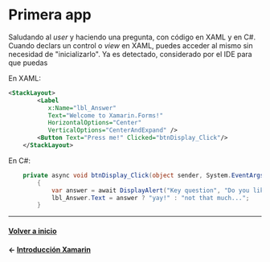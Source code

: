 # Primera app

Saludando al _user_ y haciendo una pregunta, con código en XAML y en C#. Cuando declars un control o _view_ en XAML, puedes acceder al mismo sin necesidad de "inicializarlo". Ya es detectado, considerado por el IDE para que puedas

En XAML:

```xml
<StackLayout>
        <Label 
           x:Name="lbl_Answer"
           Text="Welcome to Xamarin.Forms!" 
           HorizontalOptions="Center"
           VerticalOptions="CenterAndExpand" />
        <Button Text="Press me!" Clicked="btnDisplay_Click"/>
    </StackLayout>
```

En C#:

```cs
    private async void btnDisplay_Click(object sender, System.EventArgs e)
        {
            var answer = await DisplayAlert("Key question", "Do you like Xam.Forms?", "Yay!", "Nope");
            lbl_Answer.Text = answer ? "yay!" : "not that much...";
        }
```

---
#### [Volver a inicio](../README.md)
#### ← [Introducción Xamarin](intro.md)